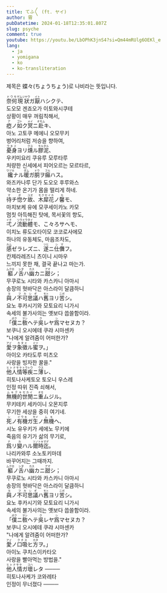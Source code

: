 ```yaml
---
title: てふ〳〵 (ft. ヤイ)
author: 霄
pubDatetime: 2024-01-18T12:35:01.807Z
slug: psyche
comment: true
youtube: https://youtu.be/LbOPhK3jnS4?si=Qm44mRUlg6OEKl_e
lang:
  - ja
  - yomigana
  - ko
  - ko-transliteration
---
```


제목은 蝶々(ちょうちょう)로 나비라는 뜻입니다.

<div>
    <div class="lang-ja"><ruby>奈何<rp>(</rp><rt>ドウモ</rt><rp>)</rp></ruby><ruby>現狀<rp>(</rp><rt>ゲムジヤウ</rt><rp>)</rp></ruby>ガ<ruby>厭<rp>(</rp><rt>イト</rt><rp>)</rp></ruby>ハシクテ、</div>
    <div class="lang-ko-tl">도오모 겐죠오가 이토와시쿠테</div>
    <div class="lang-ko">상황이 매우 꺼림칙해서,</div>
</div>
<div>
    <div class="lang-ja"><ruby>瘂<rp>(</rp><rt>ア</rt><rp>)</rp></ruby>ノ<ruby>如<rp>(</rp><rt>ゴト</rt><rp>)</rp></ruby>ク<ruby>冥<rp>(</rp><rt>メイ</rt><rp>)</rp></ruby>ニ<ruby>赴<rp>(</rp><rt>オモム</rt><rp>)</rp></ruby>キ、</div>
    <div class="lang-ko-tl">아노 고토쿠 메에니 오모무키</div>
    <div class="lang-ko">벙어리처럼 저승을 향하여,</div>
</div>
<div>
    <div class="lang-ja"><ruby>憂身<rp>(</rp><rt>ウキミ</rt><rp>)</rp></ruby>ヨリ<ruby>燻<rp>(</rp><rt>クユ</rt><rp>)</rp></ruby>ル<ruby>膠泥<rp>(</rp><rt>モルタル</rt><rp>)</rp></ruby>、</div>
    <div class="lang-ko-tl">우키미요리 쿠유루 모루타루</div>
    <div class="lang-ko">처량한 신세에서 피어오르는 모르타르,</div>
</div>
<div>
    <div class="lang-ja"><ruby>纔<rp>(</rp><rt>ワヅカ</rt><rp>)</rp></ruby>ナル<ruby>暖<rp>(</rp><rt>ダム</rt><rp>)</rp></ruby>ガ<ruby>胴<rp>(</rp><rt>ドウ</rt><rp>)</rp></ruby>ヲ<ruby>癲<rp>(</rp><rt>フル</rt><rp>)</rp></ruby>ハス。</div>
    <div class="lang-ko-tl">와즈카나루 단가 도오오 후루와스</div>
    <div class="lang-ko">약소한 온기가 몸을 떨리게 하네.</div>
</div>
<div>
    <div class="lang-ja"><ruby>待<rp>(</rp><rt>マ</rt><rp>)</rp></ruby>チ<ruby>惚<rp>(</rp><rt>ボ</rt><rp>)</rp></ruby>ケ<ruby>故<rp>(</rp><rt>ユヱ</rt><rp>)</rp></ruby>、<ruby>木犀花<rp>(</rp><rt>モクセイカ</rt><rp>)</rp></ruby>ノ<ruby>馨<rp>(</rp><rt>カ</rt><rp>)</rp></ruby>モ、</div>
    <div class="lang-ko-tl">마치보케 유에 모쿠세이카노 카모</div>
    <div class="lang-ko">멈칫 아득해진 탓에, 목서꽃의 향도,</div>
</div>
<div>
    <div class="lang-ja"><ruby>弌<rp>(</rp><rt>イチ</rt><rp>)</rp></ruby>ノ<ruby>流動體<rp>(</rp><rt>リウドウタイ</rt><rp>)</rp></ruby>モ、こ々ろサヘモ、</div>
    <div class="lang-ko-tl">이치노 류도오타이모 코코로사에모</div>
    <div class="lang-ko">하나의 유동체도, 마음조차도,</div>
</div>
<div>
    <div class="lang-ja"><ruby>感<rp>(</rp><rt>カム</rt><rp>)</rp></ruby>ゼラレズニ、<ruby>遂<rp>(</rp><rt>ツヒ</rt><rp>)</rp></ruby>ニ<ruby>仕儛<rp>(</rp><rt>シマ</rt><rp>)</rp></ruby>フ。</div>
    <div class="lang-ko-tl">칸제라레즈니 츠이니 시마우</div>
    <div class="lang-ko">느끼지 못한 채, 결국 끝나고 마는가.</div>
</div>
<div>
    <div class="lang-ja"><ruby>軀<rp>(</rp><rt>ムクロ</rt><rp>)</rp></ruby>ノ<ruby>舌<rp>(</rp><rt>シタ</rt><rp>)</rp></ruby>ハ<ruby>幽<rp>(</rp><rt>カス</rt><rp>)</rp></ruby>カニ<ruby>甜<rp>(</rp><rt>アマ</rt><rp>)</rp></ruby>シ；</div>
    <div class="lang-ko-tl">무쿠로노 시타와 카스카니 아마시</div>
    <div class="lang-ko">송장의 혓바닥은 아스라이 달큼하니</div>
</div>
<div>
    <div class="lang-ja"><ruby>與<rp>(</rp><rt>ヨ</rt><rp>)</rp></ruby>ノ<ruby>不可思議<rp>(</rp><rt>フカシギ</rt><rp>)</rp></ruby>ハ<ruby>舊<rp>(</rp><rt>モト</rt><rp>)</rp></ruby>ヨリ<ruby>苦<rp>(</rp><rt>ニガ</rt><rp>)</rp></ruby>シ。</div>
    <div class="lang-ko-tl">요노 후카시기와 모토요리 니가시</div>
    <div class="lang-ko">속세의 불가사의는 옛보다 씁쓸함이라.</div>
</div>
<div>
    <div class="lang-ja">「<ruby>僕<rp>(</rp><rt>ボク</rt><rp>)</rp></ruby>ニ<ruby>敎<rp>(</rp><rt>ヲシ</rt><rp>)</rp></ruby>ヘテ<ruby>吳<rp>(</rp><rt>ク</rt><rp>)</rp></ruby>レヤ<ruby>爲<rp>(</rp><rt>シ</rt><rp>)</rp></ruby>マセヌカ？</div>
    <div class="lang-ko-tl">보쿠니 오시에테 쿠랴 시마센카</div>
    <div class="lang-ko">"나에게 알려줌이 어떠한가?</div>
</div>
<div>
    <div class="lang-ja"><ruby>愛<rp>(</rp><rt>アイ</rt><rp>)</rp></ruby>ヲ<ruby>象徵<rp>(</rp><rt>カタド</rt><rp>)</rp></ruby>ル<ruby>蜜<rp>(</rp><rt>ミツ</rt><rp>)</rp></ruby>ヲ。」</div>
    <div class="lang-ko-tl">아이오 카타도루 미츠오</div>
    <div class="lang-ko">사랑을 빙자한 꿀을."</div>
</div>
<div>
    <div class="lang-ja"><ruby>他人情<rp>(</rp><rt>ヒトナサケ</rt><rp>)</rp></ruby><ruby>等<rp>(</rp><rt>トウ</rt><rp>)</rp></ruby><ruby>疾<rp>(</rp><rt>トウ</rt><rp>)</rp></ruby>ニ<ruby>薄<rp>(</rp><rt>ウス</rt><rp>)</rp></ruby>レ、</div>
    <div class="lang-ko-tl">히토나사케토오 토오니 우스레</div>
    <div class="lang-ko">인정 따위 진즉 쇠해서,</div>
</div>
<div>
    <div class="lang-ja"><ruby>無機的<rp>(</rp><rt>ムキテキ</rt><rp>)</rp></ruby><ruby>世閒<rp>(</rp><rt>セカイ</rt><rp>)</rp></ruby>ニ<ruby>重<rp>(</rp><rt>オモ</rt><rp>)</rp></ruby>ムジル。</div>
    <div class="lang-ko-tl">무키테키 세카이니 오몬지루</div>
    <div class="lang-ko">무기한 세상을 중히 여기네.</div>
</div>
<div>
    <div class="lang-ja"><ruby>死<rp>(</rp><rt>シ</rt><rp>)</rp></ruby>ノ<ruby>有機<rp>(</rp><rt>イウキ</rt><rp>)</rp></ruby>ガ<ruby>生<rp>(</rp><rt>セイ</rt><rp>)</rp></ruby>ノ<ruby>無機<rp>(</rp><rt>ムキ</rt><rp>)</rp></ruby>ヘ、</div>
    <div class="lang-ko-tl">시노 유우키가 세에노 무키에</div>
    <div class="lang-ko">죽음의 유기가 삶의 무기로,</div>
</div>
<div>
    <div class="lang-ja"><ruby>爲<rp>(</rp><rt>ナ</rt><rp>)</rp></ruby>リ<ruby>變<rp>(</rp><rt>カ</rt><rp>)</rp></ruby>ハル<ruby>爾<rp>(</rp><rt>ソノ</rt><rp>)</rp></ruby><ruby>時<rp>(</rp><rt>トキ</rt><rp>)</rp></ruby><ruby>迄<rp>(</rp><rt>マデ</rt><rp>)</rp></ruby>。</div>
    <div class="lang-ko-tl">나리카와루 소노토키마데</div>
    <div class="lang-ko">바꾸어지는 그때까지.</div>
</div>
<div>
    <div class="lang-ja"><ruby>軀<rp>(</rp><rt>ムクロ</rt><rp>)</rp></ruby>ノ<ruby>舌<rp>(</rp><rt>シタ</rt><rp>)</rp></ruby>ハ<ruby>幽<rp>(</rp><rt>カス</rt><rp>)</rp></ruby>カニ<ruby>甜<rp>(</rp><rt>アマ</rt><rp>)</rp></ruby>シ；</div>
    <div class="lang-ko-tl">무쿠로노 시타와 카스카니 아마시</div>
    <div class="lang-ko">송장의 혓바닥은 아스라이 달큼하니</div>
</div>
<div>
    <div class="lang-ja"><ruby>與<rp>(</rp><rt>ヨ</rt><rp>)</rp></ruby>ノ<ruby>不可思議<rp>(</rp><rt>フカシギ</rt><rp>)</rp></ruby>ハ<ruby>舊<rp>(</rp><rt>モト</rt><rp>)</rp></ruby>ヨリ<ruby>苦<rp>(</rp><rt>ニガ</rt><rp>)</rp></ruby>シ。</div>
    <div class="lang-ko-tl">요노 후카시기와 모토요리 니가시</div>
    <div class="lang-ko">속세의 불가사의는 옛보다 씁쓸함이라.</div>
</div>
<div>
    <div class="lang-ja">「<ruby>僕<rp>(</rp><rt>ボク</rt><rp>)</rp></ruby>ニ<ruby>敎<rp>(</rp><rt>ヲシ</rt><rp>)</rp></ruby>ヘテ<ruby>吳<rp>(</rp><rt>ク</rt><rp>)</rp></ruby>レヤ<ruby>爲<rp>(</rp><rt>シ</rt><rp>)</rp></ruby>マセヌカ？</div>
    <div class="lang-ko-tl">보쿠니 오시에테 쿠랴 시마센카</div>
    <div class="lang-ko">"나에게 알려줌이 어떠한가?</div>
</div>
<div>
    <div class="lang-ja"><ruby>愛<rp>(</rp><rt>アイ</rt><rp>)</rp></ruby>ノ<ruby>口吸<rp>(</rp><rt>クチス</rt><rp>)</rp>ヒ<ruby>方<rp>(</rp><rt>カタ</rt><rp>)</rp></ruby>ヲ。」</ruby>
    </div>
    <div class="lang-ko-tl">아이노 쿠치스이카타오</div>
    <div class="lang-ko">사랑을 빨아먹는 방법을."</div>
</div>
<div>
    <div class="lang-ja"><ruby>他人情<rp>(</rp><rt>ヒトナサケ</rt><rp>)</rp></ruby>ガ<ruby>壞<rp>(</rp><rt>コハ</rt><rp>)</rp></ruby>レタ ────
    </div>
    <div class="lang-ko-tl">히토나사케가 코와레타</div>
    <div class="lang-ko">인정이 무너졌다 ────</div>
</div>
